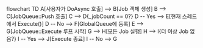 flowchart TD
    A[사용자가 DoAsync 호출] --> B[Job 객체 생성]
    B --> C[JobQueue::Push 호출]
    C --> D{_jobCount == 0?}
    D -- Yes --> E[현재 스레드에서 Execute()]
    D -- No --> F[GlobalQueue에 등록]
    E --> G[JobQueue::Execute 루프 시작]
    G --> H[모든 Job 실행]
    H --> I{더 이상 Job 없음?}
    I -- Yes --> J[Execute 종료]
    I -- No --> G
```
